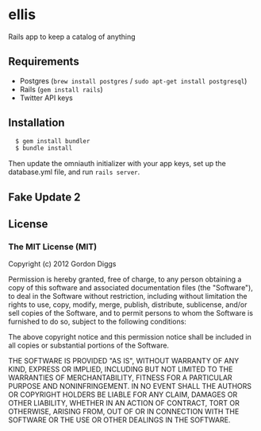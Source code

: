 # ellis

Rails app to keep a catalog of anything

## Requirements

* Postgres (`brew install postgres` / `sudo apt-get install postgresql`)
* Rails (`gem install rails`)
* Twitter API keys

## Installation

```bash
  $ gem install bundler
  $ bundle install
```

Then update the omniauth initializer with your app keys, set up the database.yml file, and run `rails server`.

## Fake Update 2

## License

### The MIT License (MIT)
Copyright (c) 2012 Gordon Diggs

Permission is hereby granted, free of charge, to any person obtaining a copy of this software and associated documentation files (the "Software"), to deal in the Software without restriction, including without limitation the rights to use, copy, modify, merge, publish, distribute, sublicense, and/or sell copies of the Software, and to permit persons to whom the Software is furnished to do so, subject to the following conditions:

The above copyright notice and this permission notice shall be included in all copies or substantial portions of the Software.

THE SOFTWARE IS PROVIDED "AS IS", WITHOUT WARRANTY OF ANY KIND, EXPRESS OR IMPLIED, INCLUDING BUT NOT LIMITED TO THE WARRANTIES OF MERCHANTABILITY, FITNESS FOR A PARTICULAR PURPOSE AND NONINFRINGEMENT. IN NO EVENT SHALL THE AUTHORS OR COPYRIGHT HOLDERS BE LIABLE FOR ANY CLAIM, DAMAGES OR OTHER LIABILITY, WHETHER IN AN ACTION OF CONTRACT, TORT OR OTHERWISE, ARISING FROM, OUT OF OR IN CONNECTION WITH THE SOFTWARE OR THE USE OR OTHER DEALINGS IN THE SOFTWARE.
